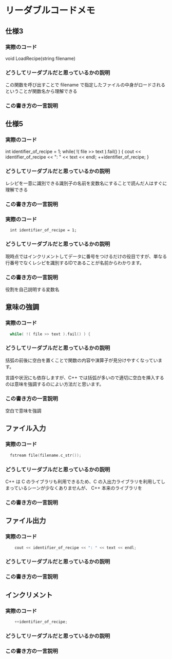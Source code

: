 # リーダブルコードメモ

## 仕様3

### 実際のコード
void LoadRecipe(string filename)

### どうしてリーダブルだと思っているかの説明
この関数を呼び出すことで filename で指定したファイルの中身がロードされるということが関数名から理解できる

### この書き方の一言説明

## 仕様5

### 実際のコード
int identifier_of_recipe = 1;
while( !( file >> text ).fail() ) { 
  cout << identifier_of_recipe << ": " << text << endl;
  ++identifier_of_recipe;
}

### どうしてリーダブルだと思っているかの説明
レシピを一意に識別できる識別子の名前を変数名にすることで読んだ人はすぐに理解できる

### この書き方の一言説明

### 実際のコード

```
  int identifier_of_recipe = 1;
```

### どうしてリーダブルだと思っているかの説明

現時点ではインクリメントしてデータに番号をつけるだけの役目ですが、単なる行番号でなくレシピを識別するIDであることが名前からわかります。

### この書き方の一言説明

役割を自己説明する変数名

## 意味の強調

### 実際のコード

```c
  while( !( file >> text ).fail() ) { 
```

### どうしてリーダブルだと思っているかの説明

括弧の前後に空白を置くことで関数の内容や演算子が見分けやすくなっています。

言語や状況にも依存しますが、C++ では括弧が多いので適切に空白を挿入するのは意味を強調するのによい方法だと思います。

### この書き方の一言説明

空白で意味を強調

## ファイル入力

### 実際のコード

```c
  fstream file(filename.c_str());
```

### どうしてリーダブルだと思っているかの説明

C++ は C のライブラリも利用できるため、C の入出力ライブラリを利用してしまっているシーンが少なくありませんが、
C++ 本来のライブラリを

### この書き方の一言説明

## ファイル出力

### 実際のコード

```c
    cout << identifier_of_recipe << ": " << text << endl;
```

### どうしてリーダブルだと思っているかの説明

### この書き方の一言説明

## インクリメント

### 実際のコード

```c
    ++identifier_of_recipe;
```

### どうしてリーダブルだと思っているかの説明

### この書き方の一言説明


